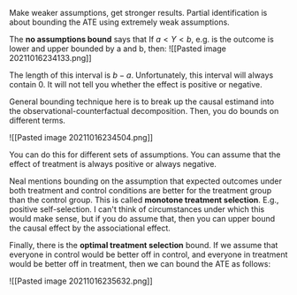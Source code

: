 Make weaker assumptions, get stronger results. Partial identification is about bounding the ATE using extremely weak assumptions.

The **no assumptions bound** says that If $a < Y < b$, e.g. is the outcome is lower and upper bounded by a and b, then:
![[Pasted image 20211016234133.png]]

The length of this interval is $b - a$. Unfortunately, this interval will always contain 0. It will not tell you whether the effect is positive or negative.

General bounding technique here is to break up the causal estimand into the observational-counterfactual decomposition. Then, you do bounds on different terms.

![[Pasted image 20211016234504.png]]

You can do this for different sets of assumptions. You can assume that the effect of treatment is always positive or always negative.

Neal mentions bounding on the assumption that expected outcomes under both treatment and control conditions are better for the treatment group than the control group. This is called **monotone treatment selection**. E.g., positive self-selection. I can't think of circumstances under which this would make sense, but if you do assume that, then you can upper bound the causal effect by the associational effect.

Finally, there is the **optimal treatment selection** bound. If we assume that everyone in control would be better off in control, and everyone in treatment would be better off in treatment, then we can bound the ATE as follows:

![[Pasted image 20211016235632.png]]